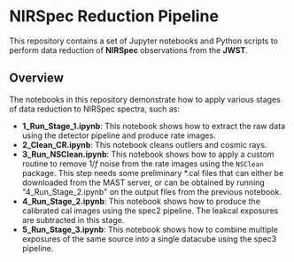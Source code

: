 # NIRSpec Reduction Pipeline

This repository contains a set of Jupyter notebooks and Python scripts to perform data reduction of **NIRSpec** observations from the **JWST**.

## Overview

The notebooks in this repository demonstrate how to apply various stages of data reduction to NIRSpec spectra, such as:

- **1_Run_Stage_1.ipynb**: This notebook shows how to extract the raw data using the detector pipeline and produce rate images.
- **2_Clean_CR.ipynb**: This notebook cleans outliers and cosmic rays.
- **3_Run_NSClean.ipynb**: This notebook shows how to apply a custom routine to remove $1/f$ noise from the rate images using the `NSClean` package. This step needs some preliminary *.cal files that can either be downloaded from the MAST server, or can be obtained by running "4_Run_Stage_2.ipynb" on the output files from the previous notebook.
- **4_Run_Stage_2.ipynb**: This notebook shows how to produce the calibrated cal images using the spec2 pipeline. The leakcal exposures are subtracted in this stage.
- **5_Run_Stage_3.ipynb**: This notebook shows how to combine multiple exposures of the same source into a single datacube using the spec3 pipeline.